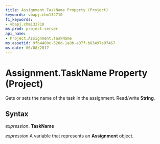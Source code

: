 ```yaml
---
title: Assignment.TaskName Property (Project)
keywords: vbapj.chm132710
f1_keywords:
- vbapj.chm132710
ms.prod: project-server
api_name:
- Project.Assignment.TaskName
ms.assetid: 9fb4480c-520d-1a8b-a07f-b83497e07467
ms.date: 06/08/2017
---
```



# Assignment.TaskName Property (Project)

Gets or sets the name of the task in the assignment. Read/write **String**.


## Syntax

 _expression_. **TaskName**

 _expression_ A variable that represents an **Assignment** object.


